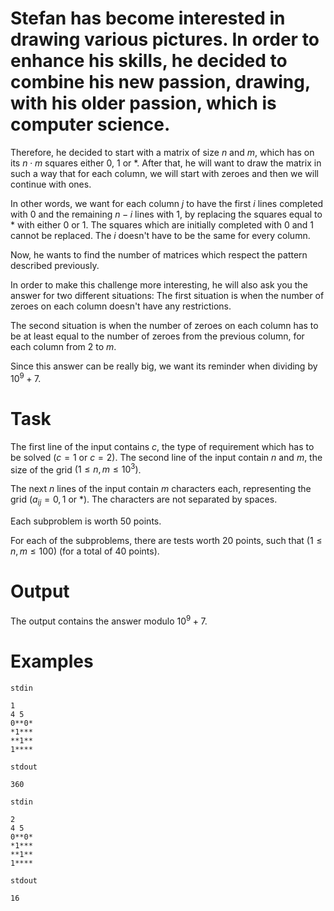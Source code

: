# Stefan has become interested in drawing various pictures. In order to enhance his skills, he decided to combine his new passion, drawing, with his older passion, which is computer science.

Therefore, he decided to start with a matrix of size $n$ and $m$, which has on its $n \cdot m$ squares either $0$, $1$ or $\ast$. After that, he will want to draw the matrix in such a way that for each column, we will start with zeroes and then we will continue with ones.

In other words, we want for each column $j$ to have the first $i$ lines completed with $0$ and the remaining $n - i$ lines with $1$, by replacing the squares equal to $*$ with either $0$ or $1$. The squares which are initially completed with $0$ and $1$ cannot be replaced. The $i$ doesn't have to be the same for every column.

Now, he wants to find the number of matrices which respect the pattern described previously.

In order to make this challenge more interesting, he will also ask you the answer for two different situations: The first situation is when the number of zeroes on each column doesn't have any restrictions.

The second situation is when the number of zeroes on each column has to be at least equal to the number of zeroes from the previous column, for each column from $2$ to $m$.

Since this answer can be really big, we want its reminder when dividing by $10^9 + 7$.

# Task

The first line of the input contains $c$, the type of requirement which has to be solved ($c = 1$ or $c = 2$). The second line of the input contain $n$ and $m$, the size of the grid $(1 \leq n, m \leq 10^3)$.

The next $n$ lines of the input contain $m$ characters each, representing the grid $(a_{ij} = 0, 1$ or $\ast)$. The characters are not separated by spaces.

Each subproblem is worth $50$ points.

For each of the subproblems, there are tests worth $20$ points, such that ($1 \leq n, m \leq 100$) (for a total of $40$ points).

# Output

The output contains the answer modulo $10^9 + 7$.

# Examples

`stdin`
```
1
4 5
0**0*
*1***
**1**
1****
```
`stdout`
```
360
```

`stdin`
```
2
4 5
0**0*
*1***
**1**
1****
```
`stdout`
```
16
```